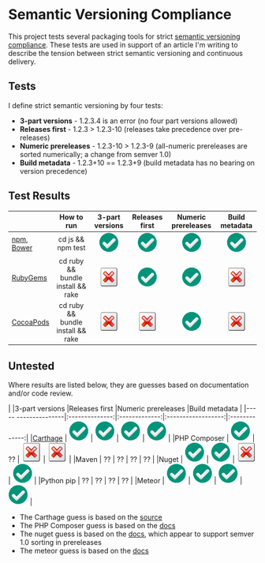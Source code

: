 Semantic Versioning Compliance
==============================

This project tests several packaging tools for strict [semantic versioning compliance](http://semver.org/).
These tests are used in support of an article I'm writing to describe the tension between strict semantic
versioning and continuous delivery.

## Tests

I define strict semantic versioning by four tests:

* **3-part versions** - 1.2.3.4 is an error (no four part versions allowed)
* **Releases first** - 1.2.3 > 1.2.3-10 (releases take precedence over pre-releases)
* **Numeric prereleases** - 1.2.3-10 > 1.2.3-9 (all-numeric prereleases are sorted numerically; a change from semver 1.0)
* **Build metadata** - 1.2.3+10 == 1.2.3+9 (build metadata has no bearing on version precedence)


## Test Results

|                           |How to run                        |3-part versions |Releases first |Numeric prereleases |Build metadata |
|---------------------------|:--------------------------------:|:--------------:|:-------------:|:------------------:|:-------------:|
|[npm][npm], [Bower][bower] |cd js && npm test                 | ![PASS][pass]  | ![PASS][pass] | ![PASS][pass]      | ![PASS][pass] |
|[RubyGems][rubygems]       |cd ruby && bundle install && rake | ![FAIL][fail]  | ![PASS][pass] | ![PASS][pass]      | ![FAIL][fail] |
|[CocoaPods][cocoapods]     |cd ruby && bundle install && rake | ![FAIL][fail]  | ![FAIL][fail] | ![PASS][pass]      | ![FAIL][fail] |

## Untested

Where results are listed below, they are guesses based on documentation and/or code review.

|                      |3-part versions |Releases first |Numeric prereleases |Build metadata |
|-----  ---------------|:--------------:|:-------------:|:------------------:|:-------------:|
|[Carthage][carthage]  | ![PASS][pass]  | ![PASS][pass] | ![PASS][pass]      | ![PASS][pass] |
|PHP Composer          | ![PASS][pass]  | ??            | ![FAIL][fail]      | ![FAIL][fail] |
|Maven                 | ??             | ??            | ??                 | ??            |
|Nuget                 | ![PASS][pass]  | ![PASS][pass] | ![FAIL][fail]      | ![PASS][pass] |
|Python pip            | ??             | ??            | ??                 | ??            |
|Meteor                | ![PASS][pass]  | ![PASS][pass] | ![PASS][pass]      | ![PASS][pass] |

* The Carthage guess is based on the [source](https://github.com/Carthage/Carthage/blob/master/Source/CarthageKit/Version.swift)
* The PHP Composer guess is based on the [docs](https://github.com/composer/composer/blob/master/doc/02-libraries.md)
* The nuget guess is based on the [docs](https://docs.nuget.org/create/versioning), which appear to support semver 1.0
  sorting in prereleases
* The meteor guess is based on the [docs](http://docs.meteor.com/#/full/packagedescription)

[pass]: https://github.com/bbyars/semver-compliance/blob/master/images/success.png?raw=true "PASS"
[fail]: https://github.com/bbyars/semver-compliance/blob/master/images/fail.png?raw=true "FAIL"

[npm]: https://www.npmjs.com/
[bower]: http://bower.io/
[rubygems]: https://rubygems.org/
[cocoapods]: https://cocoapods.org/
[carthage]: https://github.com/Carthage/Carthage
